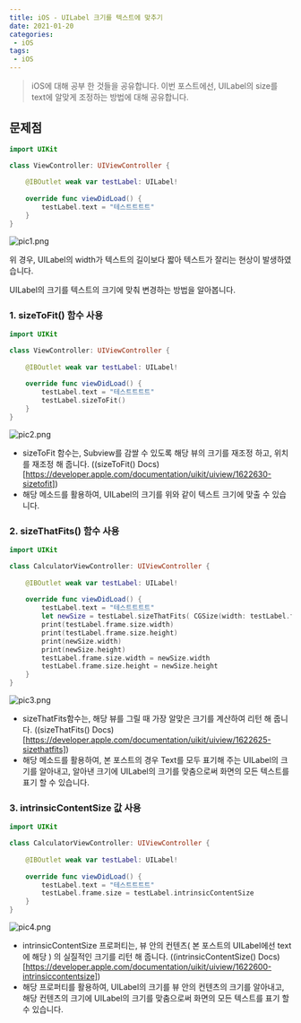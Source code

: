 ```yaml
---
title: iOS - UILabel 크기를 텍스트에 맞추기
date: 2021-01-20
categories:
 - iOS
tags:
 - iOS
---
```


> iOS에 대해 공부 한 것들을 공유합니다. 이번 포스트에선, UILabel의 size를 text에 알맞게 조정하는 방법에 대해 공유합니다. 

<!-- more -->

## 문제점

```swift
import UIKit

class ViewController: UIViewController {
    
    @IBOutlet weak var testLabel: UILabel!
    
    override func viewDidLoad() {
        testLabel.text = "테스트트트트"
    }
}
```
![pic1.png](/assets/images/posts/2021-01-20-iOS-label-width/pic1.png)

위 경우, UILabel의 width가 텍스트의 길이보다 짧아 텍스트가 잘리는 현상이 발생하였습니다.

UILabel의 크기를 텍스트의 크기에 맞춰 변경하는 방법을 알아봅니다. 

### 1. sizeToFit() 함수 사용

```swift
import UIKit

class ViewController: UIViewController {
    
    @IBOutlet weak var testLabel: UILabel!
    
    override func viewDidLoad() {
        testLabel.text = "테스트트트트"
        testLabel.sizeToFit()
    }
}
```

![pic2.png](/assets/images/posts/2021-01-20-iOS-label-width/pic2.png)
- sizeToFit 함수는, Subview를 감쌀 수 있도록 해당 뷰의 크기를 재조정 하고, 위치를 재조정 해 줍니다. ((sizeToFit() Docs)[https://developer.apple.com/documentation/uikit/uiview/1622630-sizetofit])
- 해당 메소드를 활용하여, UILabel의 크기를 위와 같이 텍스트 크기에 맞출 수 있습니다. 

### 2. sizeThatFits() 함수 사용

```swift
import UIKit

class CalculatorViewController: UIViewController {
    
    @IBOutlet weak var testLabel: UILabel!
    
    override func viewDidLoad() {
        testLabel.text = "테스트트트트"
        let newSize = testLabel.sizeThatFits( CGSize(width: testLabel.frame.width, height: CGFloat.greatestFiniteMagnitude))
        print(testLabel.frame.size.width)
        print(testLabel.frame.size.height)
        print(newSize.width)
        print(newSize.height)
        testLabel.frame.size.width = newSize.width
        testLabel.frame.size.height = newSize.height
    }
}
```

![pic3.png](/assets/images/posts/2021-01-20-iOS-label-width/pic3.png)
- sizeThatFits함수는, 해당 뷰를 그릴 때 가장 알맞은 크기를 계산하여 리턴 해 줍니다. ((sizeThatFits() Docs)[https://developer.apple.com/documentation/uikit/uiview/1622625-sizethatfits])
- 해당 메소드를 활용하여, 본 포스트의 경우 Text를 모두 표기해 주는 UILabel의 크기를 알아내고, 알아낸 크기에 UILabel의 크기를 맞춤으로써 화면의 모든 텍스트를 표기 할 수 있습니다.


### 3. intrinsicContentSize 값 사용

```swift
import UIKit

class CalculatorViewController: UIViewController {
    
    @IBOutlet weak var testLabel: UILabel!
    
    override func viewDidLoad() {
        testLabel.text = "테스트트트트"
        testLabel.frame.size = testLabel.intrinsicContentSize
    }
}
```

![pic4.png](/assets/images/posts/2021-01-20-iOS-label-width/pic4.png)
- intrinsicContentSize 프로퍼티는, 뷰 안의 컨텐츠( 본 포스트의 UILabel에선 text에 해당 ) 의 실질적인 크기를 리턴 해 줍니다. ((intrinsicContentSize() Docs)[https://developer.apple.com/documentation/uikit/uiview/1622600-intrinsiccontentsize])
- 해당 프로퍼티를 활용하여, UILabel의 크기를 뷰 안의 컨텐츠의 크기를 알아내고, 해당 컨텐츠의 크기에 UILabel의 크기를 맞춤으로써 화면의 모든 텍스트를 표기 할 수 있습니다.
